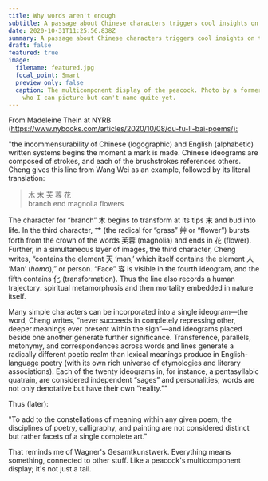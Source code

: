 ```yaml
---
title: Why words aren't enough
subtitle: A passage about Chinese characters triggers cool insights on translatability
date: 2020-10-31T11:25:56.838Z
summary: A passage about Chinese characters triggers cool insights on translatability
draft: false
featured: true
image:
  filename: featured.jpg
  focal_point: Smart
  preview_only: false
  caption: The multicomponent display of the peacock. Photo by a former student,
    who I can picture but can't name quite yet.
---
```

From Madeleine Thein at NYRB ([https://www.nybooks.com/articles/2020/10/08/du-fu-li-bai-poems/):](https://www.nybooks.com/articles/2020/10/08/du-fu-li-bai-poems/)

"the incommensurability of Chinese (logographic) and English (alphabetic) written systems begins the moment a mark is made. Chinese ideograms are composed of strokes, and each of the brushstrokes references others. Cheng gives this line from Wang Wei as an example, followed by its literal translation:

> 木 末 芙 蓉 花\
> branch end magnolia flowers

The character for “branch” 木 begins to transform at its tips 末 and bud into life. In the third character, 艹 (the radical for “grass” 艸 or “flower”) bursts forth from the crown of the words 芙蓉 (magnolia) and ends in 花 (flower). Further, in a simultaneous layer of images, the third character, Cheng writes, “contains the element 天 ‘man,’ which itself contains the element 人 ‘Man’ (*homo*),” or person. “Face” 容 is visible in the fourth ideogram, and the fifth contains 化 (transformation). Thus the line also records a human trajectory: spiritual metamorphosis and then mortality embedded in nature itself.

Many simple characters can be incorporated into a single ideogram—the word, Cheng writes, “never succeeds in completely repressing other, deeper meanings ever present within the sign”—and ideograms placed beside one another generate further significance. Transference, parallels, metonymy, and correspondences across words and lines generate a radically different poetic realm than lexical meanings produce in English-language poetry (with its own rich universe of etymologies and literary associations). Each of the twenty ideograms in, for instance, a pentasyllabic quatrain, are considered independent “sages” and personalities; words are not only denotative but have their own “reality.”"

Thus (later):

"To add to the constellations of meaning within any given poem, the disciplines of poetry, calligraphy, and painting are not considered distinct but rather facets of a single complete art."

That reminds me of Wagner's Gesamtkunstwerk. Everything means something, connected to other stuff. Like a peacock's multicomponent display; it's not just a tail.